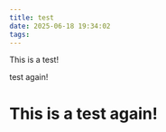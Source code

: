 ```yaml
---
title: test
date: 2025-06-18 19:34:02
tags:
---
```

This is a test!

test again!


# This is a test again!
